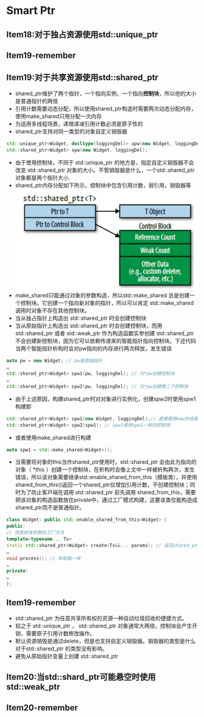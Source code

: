 # Smart Ptr
## Item18:对于独占资源使用std::unique_ptr

## Item19-remember

## Item19:对于共享资源使用std::shared_ptr
- shared_ptr维护了两个指针，一个指向实例，一个指向**控制块**，所以他的大小是普通指针的两倍
- 引用计数需要动态分配，所以使用shared_ptr构造时需要两次动态分配内存，使用make_shared只用分配一次内存
- 为适用多线程场景，递增递减引用计数必须是原⼦性的
- shared_ptr支持对同一类型的对象自定义销毁器
```cpp
std::unique_ptr<Widget, decltype(loggingDel)> upw(new Widget, loggingDel); //对于同一对象，不同类型的销毁器，是不同类型
std::shared_ptr<Widget> spw(new Widget, loggingDel);
```
- 由于使用控制块，不同于 std::unique_ptr 的地⽅是，指定⾃定义销毁器不会改变 std::shared_ptr 对象的⼤小。不管销毁器是什么，⼀个std::shared_ptr 对象都是两个指针⼤小.
- shared_ptr内存分配如下所示，控制块中包含引用计数，弱引用，销毁器等
![](./shared_ptr_control_block.jpg)
- make_shared只能通过对象的参数构造，所以std::make_shared 总是创建⼀个控制块。它创建⼀个指向新对象的指针，所以可以肯定 std::make_shared 调用时对象不存在其他控制块。
- 当从独占指针上构造出 std::shared_ptr 时会创建控制块
- 当从原始指针上构造出 std::shared_ptr 时会创建控制块，而用 std::shared_ptr 或者 std::weak_ptr 作为构造函数实参创建 std::shared_ptr 不会创建新控制块，因为它可以依赖传递来的智能指针指向控制块。下述代码当两个智能指针析构时会对pw指向的内存进行两次释放，发生错误
```cpp
auto pw = new Widget; // pw是原始指针
…
std::shared_ptr<Widget> spw1(pw, loggingDel); // 为*pw创建控制块
…
std::shared_ptr<Widget> spw2(pw, loggingDel); // 为*pw创建第⼆个控制块
```
- 由于上述原因，构建shared_ptr时对对象进行实例化，创建spw2时使用spw1构建即
```cpp
std::shared_ptr<Widget> spw1(new Widget, loggingDel);// 直接使用new的结果
std::shared_ptr<Widget> spw2(spw1); // spw2使用spw1⼀样的控制块
```
- 或者使用make_shared进行构建
```cpp
auto spw1 = std::make_shared<Widget>();
```
- 当需要将对象的this当作shared_ptr使用时，std::shared_ptr 会由此为指向的对象（ *this ）创建⼀个控制块，在析构时会像上文中一样被析构两次，发生错误，所以该对象需要继承std::enable_shared_from_this<Widget>（模板类），并使用shared_from_this()返回一个shared_ptr仅增加引用计数，不创建控制块；同时为了防⽌客⼾端在调用 std::shared_ptr 前先调用 shared_from_this，需要把该对象的构造函数放在private中，通过工厂模式构建，这要该类仅能构造成shared_ptr而不是普通指针。
```cpp
class Widget: public std::enable_shared_from_this<Widget> {
public:
// 完美转发参数的⼯⼚⽅法
template<typename... Ts>
static std::shared_ptr<Widget> create(Ts&&... params); // 返回shared_ptr
…
void process(); // 和前⾯⼀样
…
private:
…
};
```
## Item19-remember
- std::shared_ptr 为任意共享所有权的资源⼀种⾃动垃圾回收的便捷⽅式。
- 较之于 std::unique_ptr ， std::shared_ptr 对象通常⼤两倍，控制块会产⽣开销，需要原⼦引用计数修改操作。
- 默认资源销毁是通过delete，但是也⽀持⾃定义销毁器。销毁器的类型是什么对于std::shared_ptr 的类型没有影响。
- 避免从原始指针变量上创建 std::shared_ptr
## Item20:当std::shard_ptr可能悬空时使用std::weak_ptr

## Item20-remember